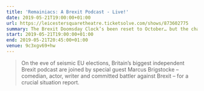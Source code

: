 ```yaml
---
title: 'Remainiacs: A Brexit Podcast - Live!'
date: 2019-05-21T19:00:00+01:00
url: https://leicestersquaretheatre.ticketsolve.com/shows/873602775
summary: The Brexit Doomsday Clock’s been reset to October… but the chaos continues and Remainiacs are here to make sense of it.
start: 2019-05-21T19:00:00+01:00
end: 2019-05-21T20:45:00+01:00
venue: 9c3xgv69+hw
---
```

> On the eve of seismic EU elections, Britain’s biggest independent Brexit podcast are joined by special guest Marcus Brigstocke – comedian, actor, writer and committed battler against Brexit – for a crucial situation report.
